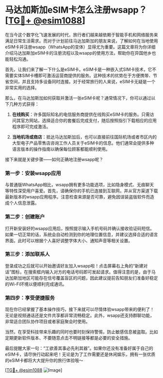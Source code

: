 # 马达加斯加eSIM卡怎么注册wsapp？[[TG💪+ @esim1088](https://t.me/s/esim1088)]

在当今这个数字化飞速发展的时代，旅行者们越来越依赖于智能手机和网络服务来满足日常生活需求。而对于计划前往马达加斯加的朋友来说，了解如何在当地使用eSIM卡并注册wsapp（WhatsApp的变体）显得尤为重要。这篇文章将为你详细介绍马达加斯加eSIM卡的注册流程以及wsapp的使用方法，帮助你在异国他乡也能轻松沟通。

首先，让我们来了解一下什么是eSIM卡。eSIM卡是一种嵌入式SIM卡技术，它不需要实体SIM卡槽即可激活运营商提供的服务。这种技术的优势在于方便携带、节省空间，并且支持多设备同时连接。对于经常旅行的人来说，eSIM卡无疑是一个非常实用的选择。

那么，在马达加斯加如何获取并激活一张eSIM卡呢？通常情况下，你可以通过以下几种方式获得：

1. **在线购买**：许多国际知名的电信服务商提供在线购买eSIM卡的服务。只需访问其官方网站，选择适合你的套餐后完成支付，随后按照指引下载相应的应用程序即可完成激活。
   
2. **当地机场或商店**：抵达马达加斯加后，也可以直接前往国际机场或者市区内的大型电子产品零售店咨询工作人员关于eSIM卡的信息。他们通常会提供多种语言版本的操作指南以确保每位顾客都能顺利使用。

接下来就是关键步骤——如何正确地注册wsapp呢？

### 第一步：安装wsapp应用
与普通版WhatsApp相比，wsapp拥有更多功能选项，比如隐身模式、无痕聊天等特性深受用户喜爱。首先，请确保你的手机已连接到互联网，并从官方渠道下载最新版本的wsapp应用程序。注意检查来源是否可靠，避免因误装盗版软件而造成个人信息泄露。

### 第二步：创建账户
打开新安装好的wsapp应用后，按照提示输入手机号码并确认接收验证码短信。如果一切正常的话，系统会自动检测到你的地理位置信息，并建议选择合适的语言界面。此时可以根据个人喜好调整字体大小、通知声音等相关设置。

### 第三步：添加联系人
登录成功之后就可以开始邀请好友加入wsapp啦！点击屏幕右上角的“新建对话”图标，在搜索框内输入对方的电话号码即可发起请求。值得注意的是，由于马达加斯加地区可能存在信号覆盖盲区的问题，因此建议提前告知朋友们准备好稳定的Wi-Fi环境以便顺利完成通讯。

### 第四步：享受便捷服务
现在你已经掌握了基本操作技巧，接下来就可以尽情体验wsapp带来的便利了！无论是视频通话还是文件共享都非常流畅稳定。此外，wsapp还支持群聊功能，非常适合团队协作项目或者家庭聚会时使用。

当然，在享受科技带来乐趣的同时也要时刻保持警惕，防止敏感信息被盗取。比如定期更新软件版本、不要随意点击不明链接等都是必要的安全措施。

最后提醒大家一句：“工欲善其事必先利其器”。如果你还没有准备好属于自己的eSIM卡，请尽快行动起来吧！无论是为了工作需要还是休闲娱乐，拥有一张优质的eSIM卡都将大大提升你的旅行体验哦～

[[TG💪+ @esim1088](https://t.me/s/esim1088) ![Image](https://i.postimg.cc/4NQfJmqS/Snipaste-2025-05-13-00-14-12.png)]